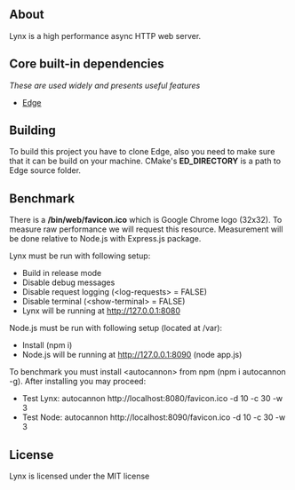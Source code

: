 ## About
Lynx is a high performance async HTTP web server.

## Core built-in dependencies
*These are used widely and presents useful features*

* [Edge](https://github.com/romanpunia/edge)

## Building
To build this project you have to clone Edge, also you need to make sure that it can be build on your machine. CMake's **ED_DIRECTORY** is a path to Edge source folder.

## Benchmark
There is a **/bin/web/favicon.ico** which is Google Chrome logo (32x32). To measure raw performance we will request this resource. Measurement will be done relative to Node.js with Express.js package.

Lynx must be run with following setup:
- Build in release mode
- Disable debug messages
- Disable request logging (\<log-requests\> = FALSE)
- Disable terminal (\<show-terminal\> = FALSE)
- Lynx will be running at http://127.0.0.1:8080

Node.js must be run with following setup (located at /var):
- Install (npm i)
- Node.js will be running at http://127.0.0.1:8090 (node app.js)

To benchmark you must install \<autocannon\> from npm (npm i autocannon -g). After installing you may proceed:
- Test Lynx: autocannon http://localhost:8080/favicon.ico -d 10 -c 30 -w 3
- Test Node: autocannon http://localhost:8090/favicon.ico -d 10 -c 30 -w 3

## License
Lynx is licensed under the MIT license